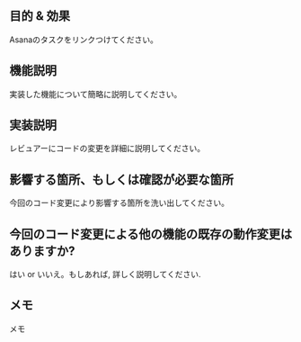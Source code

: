 ## 目的 & 効果
Asanaのタスクをリンクつけてください。

## 機能説明
実装した機能について簡略に説明してください。

## 実装説明
レビュアーにコードの変更を詳細に説明してください。

## 影響する箇所、もしくは確認が必要な箇所
今回のコード変更により影響する箇所を洗い出してください。

## 今回のコード変更による他の機能の既存の動作変更はありますか?
はい or いいえ。もしあれば, 詳しく説明してください.

## メモ
メモ

